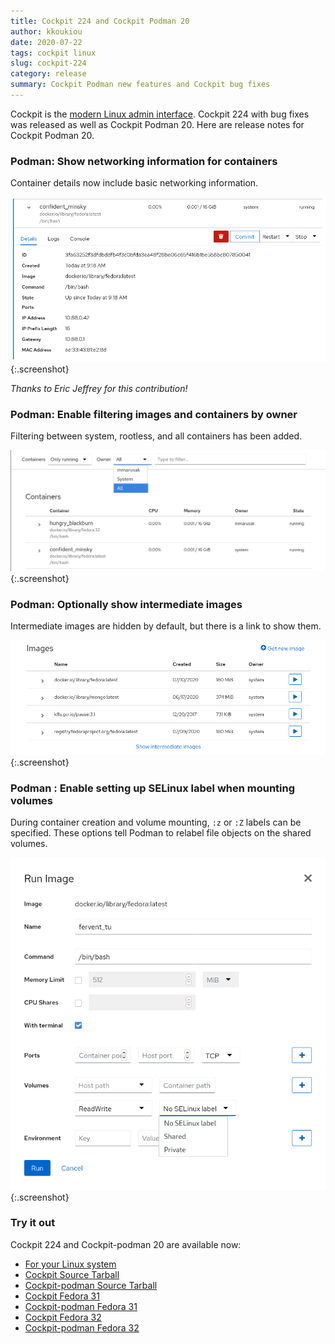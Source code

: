 ```yaml
---
title: Cockpit 224 and Cockpit Podman 20
author: kkoukiou
date: 2020-07-22
tags: cockpit linux
slug: cockpit-224
category: release
summary: Cockpit Podman new features and Cockpit bug fixes
---
```


Cockpit is the [modern Linux admin interface](https://cockpit-project.org/).
Cockpit 224 with bug fixes was released as well as Cockpit Podman 20. Here are release notes for Cockpit Podman 20.

### Podman: Show networking information for containers

Container details now include basic networking information.

![Cockpit podman networking info](/images/podman-networking-info.png){:.screenshot}

_Thanks to Eric Jeffrey for this contribution!_

### Podman: Enable filtering images and containers by owner

Filtering between system, rootless, and all containers has been added.

![Cockpit podman owner filter](/images/podman-owner-filter.png){:.screenshot}

### Podman: Optionally show intermediate images

Intermediate images are hidden by default, but there is a link to show them.

![Cockpit podman intermediate images](/images/podman-intermediate-images.png){:.screenshot}

### Podman : Enable setting up SELinux label when mounting volumes

During container creation and volume mounting, `:z` or `:Z` labels can be specified.
These options tell Podman to relabel file objects on the shared volumes.

![Cockpit podman intermediate images](/images/podman-selinux-label-volumes.png){:.screenshot}

### Try it out

Cockpit 224 and Cockpit-podman 20 are available now:

 * [For your Linux system](https://cockpit-project.org/running.html)
 * [Cockpit Source Tarball](https://github.com/cockpit-project/cockpit/releases/tag/224)
 * [Cockpit-podman Source Tarball](https://github.com/cockpit-project/cockpit-podman/releases/tag/20)
 * [Cockpit Fedora 31](https://bodhi.fedoraproject.org/updates/FEDORA-2020-e8e7ea757e)
 * [Cockpit-podman Fedora 31](https://bodhi.fedoraproject.org/updates/FEDORA-2020-0e84c4f20d)
 * [Cockpit Fedora 32](https://bodhi.fedoraproject.org/updates/FEDORA-2020-47301d5f37)
 * [Cockpit-podman Fedora 32](https://bodhi.fedoraproject.org/updates/FEDORA-2020-6b6261476a)
